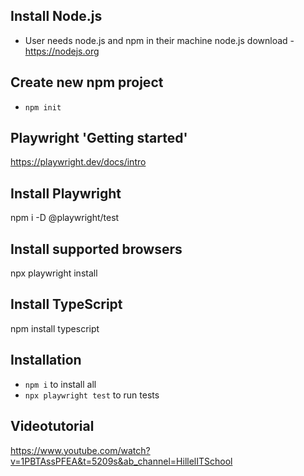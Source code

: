 ## Install Node.js

- User needs node.js and npm in their machine
  node.js download - https://nodejs.org

## Create new npm project
- `npm init`

## Playwright 'Getting started'
https://playwright.dev/docs/intro

## Install Playwright
npm i -D @playwright/test

## Install supported browsers
npx playwright install

## Install TypeScript
npm install typescript

## Installation

- `npm i` to install all
- `npx playwright test` to run tests

## Videotutorial
https://www.youtube.com/watch?v=1PBTAssPFEA&t=5209s&ab_channel=HillelITSchool

